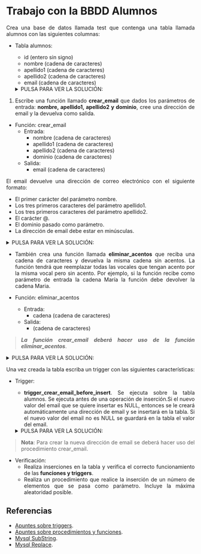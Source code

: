 <div align="justify">

# Trabajo con la BBDD Alumnos

Crea una base de datos llamada test que contenga una tabla llamada alumnos con las siguientes columnas:

- Tabla alumnos:

  - id (entero sin signo)
  - nombre (cadena de caracteres)
  - apellido1 (cadena de caracteres)
  - apellido2 (cadena de caracteres)
  - email (cadena de caracteres)

  <details>
    <summary>PULSA PARA VER LA SOLUCIÓN:</summary>

      ```sql
      CREATE DATABASE IF NOT EXISTS test;

      USE test;

      CREATE TABLE IF NOT EXISTS alumnos (
          id INT UNSIGNED AUTO_INCREMENT PRIMARY KEY,
          nombre VARCHAR(50),
          apellido1 VARCHAR(50),
          apellido2 VARCHAR(50),
          email VARCHAR(100)
      );
      ```

  </details>


1. Escribe una función llamado __crear_email__ que dados los parámetros de entrada: __nombre, apellido1, apellido2 y dominio__, cree una dirección de email y la devuelva como salida.

- Función: crear_email
  - Entrada:
      - nombre (cadena de caracteres)
      - apellido1 (cadena de caracteres)
      - apellido2 (cadena de caracteres)
      - dominio (cadena de caracteres)
  - Salida:
      - email (cadena de caracteres)

El email devuelve una dirección de correo electrónico con el siguiente formato:

- El primer carácter del parámetro nombre.
- Los tres primeros caracteres del parámetro apellido1.
- Los tres primeros caracteres del parámetro apellido2.
- El carácter @.
- El dominio pasado como parámetro.
- La dirección de email debe estar en minúsculas.

<details>
  <summary>PULSA PARA VER LA SOLUCIÓN:</summary>
    
    ```sql
    
    DELIMITER $$
    CREATE FUNCTION eliminar_acentos(cadena VARCHAR(255)) RETURNS VARCHAR(255)
    BEGIN
        SET cadena = REPLACE(cadena, 'á', 'a');
        SET cadena = REPLACE(cadena, 'é', 'e');
        SET cadena = REPLACE(cadena, 'í', 'i');
        SET cadena = REPLACE(cadena, 'ó', 'o');
        SET cadena = REPLACE(cadena, 'ú', 'u');
        RETURN cadena;
    END$$
    DELIMITER ;

    ```

</details>


- También crea una función llamada __eliminar_acentos__ que reciba una cadena de caracteres y devuelva la misma cadena sin acentos. La función tendrá que reemplazar todas las vocales que tengan acento por la misma vocal pero sin acento. Por ejemplo, si la función recibe como parámetro de entrada la cadena María la función debe devolver la cadena Maria.

- Función: eliminar_acentos
  - Entrada:
    - cadena (cadena de caracteres)
  - Salida:
    - (cadena de caracteres)

> ___La función crear_email deberá hacer uso de la función eliminar_acentos___.

  <details>
    <summary>PULSA PARA VER LA SOLUCIÓN:</summary>

      ```sql
      DELIMITER $$
      CREATE FUNCTION eliminar_acentos(cadena VARCHAR(255)) RETURNS VARCHAR(255)
      BEGIN
          SET cadena = REPLACE(cadena, 'á', 'a');
          SET cadena = REPLACE(cadena, 'é', 'e');
          SET cadena = REPLACE(cadena, 'í', 'i');
          SET cadena = REPLACE(cadena, 'ó', 'o');
          SET cadena = REPLACE(cadena, 'ú', 'u');
          RETURN cadena;
      END$$
      DELIMITER ;
      ```    
  </details>

Una vez creada la tabla escriba un trigger con las siguientes características:

- Trigger:
  - __trigger_crear_email_before_insert__. Se ejecuta sobre la tabla alumnos. Se ejecuta antes de una operación de inserción.Si el nuevo valor del email que se quiere insertar es NULL, entonces se le creará automáticamente una dirección de email y se insertará en la tabla. Si el nuevo valor del email no es NULL se guardará en la tabla el valor del email.

  <details>
    <summary>PULSA PARA VER LA SOLUCIÓN:</summary>

      ```sql

      CREATE TRIGGER trigger_crear_email_before_insert 
      BEFORE INSERT ON alumnos 
      FOR EACH ROW 
      BEGIN
          IF NEW.email IS NULL THEN
              SET NEW.email = crear_email(NEW.nombre, NEW.apellido1, NEW.apellido2, 'dominio.com');
          END IF;
      END;
      ```

  </details>

>__Nota__: Para crear la nueva dirección de email se deberá hacer uso del procedimiento crear_email.

- Verificación:
  - Realiza inserciones en la tabla y verifica el correcto funcionamiento de las __funciones y triggers__.
  - Realiza un procedimiento que realice la inserción de un número de elementos que se pasa como parámetro. Incluye la máxima aleatoridad posible.
  
## Referencias

- [Apuntes sobre triggers](../../trigers.md).
- [Apuntes sobre procedimientos y funciones](../../procedimientos.md).
- [Mysql SubString](https://dev.mysql.com/doc/refman/8.0/en/string-functions.html).
- [Mysql Replace](https://dev.mysql.com/doc/refman/8.0/en/replace.html).

</div>